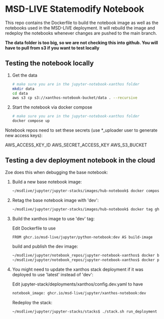 # MSD-LIVE Statemodify Notebook

This repo contains the Dockerfile to build the notebook image as well as the notebooks
used in the MSD-LIVE deployment. It will rebuild the image and redeploy the notebooks
whenever changes are pushed to the main branch.

**The data folder is too big, so we are not checking this into github. You will have
to pull from s3 if you want to test locally**

## Testing the notebook locally

1. Get the data

   ```bash
   # make sure you are in the jupyter-notebook-xanthos folder
   mkdir data
   cd data
   aws s3 cp s3://xanthos-notebook-bucket/data . --recursive

   ```

2. Start the notebook via docker compose
   ```bash
   # make sure you are in the jupyter-notebook-xanthos folder
   docker compose up
   ```

Notebook repos need to set these secrets (use *_uploader user to generate new access keys):  

AWS_ACCESS_KEY_ID
AWS_SECRET_ACCESS_KEY
AWS_S3_BUCKET

## Testing a dev deployment notebook in the cloud

Zoe does this when debugging the base notebook:
1. Build a new base notebook image:
   ```bash
   ~/msdlive/jupyter/jupyter-stacks/images/hub-notebook$ docker compose build
   ```
1. Retag the base notebook image with 'dev':
   ```bash
   ~/msdlive/jupyter/jupyter-stacks/images/hub-notebook$ docker tag ghcr.io/msd-live/jupyter/python-notebook:latest notebook:dev
   ```
1. Build the xanthos image to use 'dev' tag:

   Edit Dockerfile to use
   ```bash
   FROM ghcr.io/msd-live/jupyter/python-notebook:dev AS build-image
   ```
   build and publish the dev image:
   ```bash
   ~/msdlive/jupyter/notebook_repos/jupyter-notebook-xanthos$ docker build -t ghcr.io/msd-live/jupyter/xanthos-notebook:dev -f Dockerfile .
   ~/msdlive/jupyter/notebook_repos/jupyter-notebook-xanthos$ docker push ghcr.io/msd-live/jupyter/xanthos-notebook:dev
   ```
1. You might need to update the xanthos stack deployment if it was deployed to use 'latest' instead of 'dev':

   Edit jupyter-stack/deployments/xanthos/config.dev.yaml to have 
   ```bash
   notebook_image: ghcr.io/msd-live/jupyter/xanthos-notebook:dev
   ```
   Redeploy the stack:
   ```bash
   ~/msdlive/jupyter/jupyter-stacks/stacks$ ./stack.sh run_deployment deploy xanthos dev
   ```